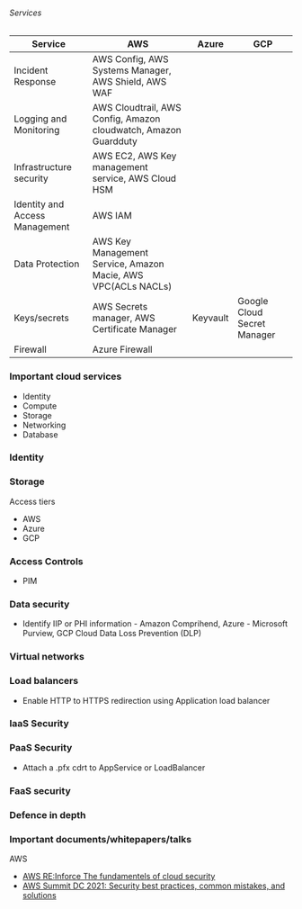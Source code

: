 ###### Services
| Service  | AWS | Azure | GCP |
| -------- | --- | ----- | --- |
| Incident Response| AWS Config, AWS Systems Manager, AWS Shield, AWS WAF |
| Logging and Monitoring | AWS Cloudtrail, AWS Config, Amazon cloudwatch, Amazon Guardduty |
| Infrastructure security | AWS EC2, AWS Key management service, AWS Cloud HSM | 
| Identity and Access Management | AWS IAM |
| Data Protection | AWS Key Management Service, Amazon Macie, AWS VPC(ACLs NACLs) |
| Keys/secrets | AWS Secrets manager, AWS Certificate Manager | Keyvault | Google Cloud Secret Manager |
| Firewall | Azure Firewall | 

### Important cloud services
- Identity
- Compute
- Storage
- Networking
- Database

### Identity

### Storage
Access tiers 
- AWS
- Azure
- GCP
  
### Access Controls
- PIM

### Data security
- Identify IIP or PHI information - Amazon Comprihend, Azure - Microsoft Purview, GCP Cloud Data Loss Prevention (DLP)
### Virtual networks
### Load balancers
- Enable HTTP to HTTPS redirection using Application load balancer
### IaaS Security
### PaaS Security
- Attach a .pfx cdrt to AppService or LoadBalancer
### FaaS security
### Defence in depth

### Important documents/whitepapers/talks

AWS 
- [AWS RE:Inforce The fundamentels of cloud security](https://www.youtube.com/watch?v=-ObImxw1PmI)
- [AWS Summit DC 2021: Security best practices, common mistakes, and solutions](https://www.youtube.com/watch?v=tmuClE3nWlk)

